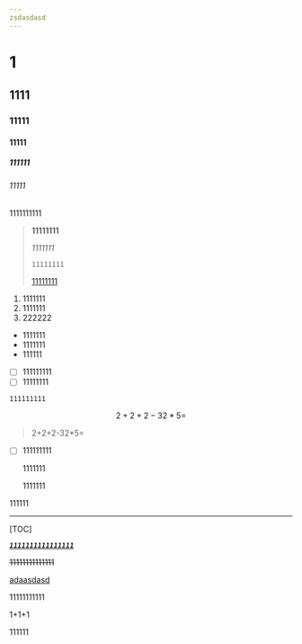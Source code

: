 ```yaml
---
zsdasdasd
---
```


# 1

## 1111

### 11111

#### 11111

##### 111111

###### 11111

1111111111

> **11111111**     
>
> *1111111*       
>
> `11111111`  
>
> [11111111](1111)      

1. 1111111
2. 1111111
3. 222222

- 1111111
- 1111111
- 111111

- [ ] 111111111
- [ ] 11111111

```
111111111
```

$$
2+2+2-32*5=
$$

> 2+2+2-32*5=

- [ ] 111111111

  1111111

  1111111

111111

[11111]: httpdddd

[^11111111]: asdasdasd

------

[TOC]

***<u>`1111111111111111`</u>***

~~11111111111111~~

<!--11111111111111-->

[adaasdasd](asdasdasdasd)

11111111111

1+1+1

111111

